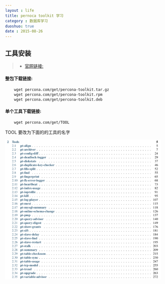 ```yaml
---
layout : life
title: pernoca toolkit 学习
category : 数据库学习
duoshuo: true
date : 2015-08-26
---
```



## 工具安装

> * [官网链接:](http://www.percona.com/software/percona-toolkit/)


<!-- more -->


#### 整包下载链接:

```shell
	wget percona.com/get/percona-toolkit.tar.gz
	wget percona.com/get/percona-toolkit.rpm
	wget percona.com/get/percona-toolkit.deb
```

#### 单个工具下载链接:

```shell
	wget percona.com/get/TOOL
```

TOOL 要改为下面的的工具的名字


![工具列表](/res/img/blog/数据库学习/2015-08-26.png)

